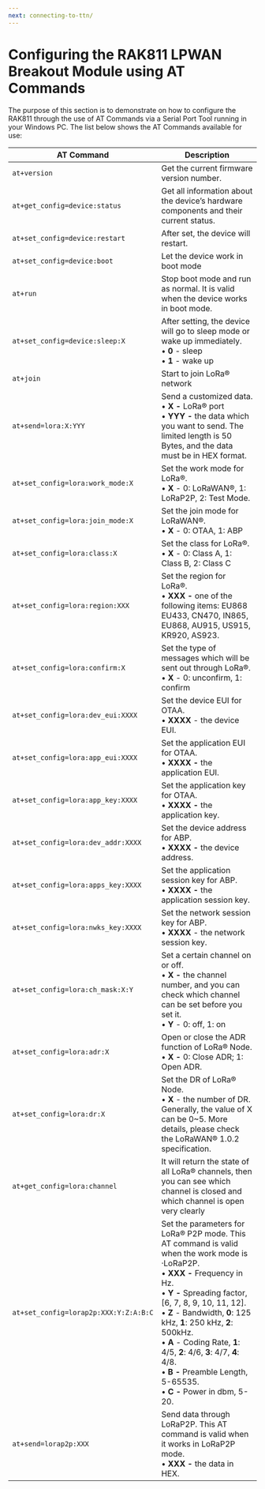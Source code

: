 ```yaml
---
next: connecting-to-ttn/
---
```


# Configuring the RAK811 LPWAN Breakout Module using AT Commands

The purpose of this section is to demonstrate on how to configure the RAK811 through the use of AT Commands via a Serial Port Tool running in your Windows PC. The list below shows the AT Commands available for use:

| **AT Command**                                               | **Description**                                                                                                                                                                                                                                                                                                                                                                                                           |
| ------------------------------------------------------------ | ------------------------------------------------------------------------------------------------------------------------------------------------------------------------------------------------------------------------------------------------------------------------------------------------------------------------------------------------------------------------------------------------------------------------- |
| `at+version`                                                   | Get the current firmware version number.                                                                                                                                                                                                                                                                                                                                                                                  |
| `at+get_config=device:status`                                  | Get all information about the device’s hardware components and their current status.                                                                                                                                                                                                                                                                                                                                      |
| `at+set_config=device:restart`                                 | After set, the device will restart.                                                                                                                                                                                                                                                                                                                                                                                       |
| `at+set_config=device:boot`                                    | Let the device work in boot mode                                                                                                                                                                                                                                                                                                                                                                                          |
| `at+run`                                                       | Stop boot mode and run as normal. It is valid when the device works in boot mode.                                                                                                                                                                                                                                                                                                                                         |
| `at+set_config=device:sleep:X`                                 | After setting, the device will go to sleep mode or wake up immediately. <br>• **0** - sleep <br>• **1** - wake up                                                                                                                                                                                                                                                                                                         |
| `at+join`                                                      | Start to join LoRa® network                                                                                                                                                                                                                                                                                                                                                                                               |
| `at+send=lora:X:YYY`                                   | Send a customized data. <br>• **X -** LoRa® port <br>• **YYY -** the data which you want to send. The limited length is 50 Bytes, and the data must be in HEX format.                                                                                                                                                                                                                                                     |
| `at+set_config=lora:work_mode:X`                           | Set the work mode for LoRa®. <br>• **X** - 0: LoRaWAN®, 1: LoRaP2P, 2: Test Mode.                                                                                                                                                                                                                                                                                                                                         |
| `at+set_config=lora:join_mode:X`                            | Set the join mode for LoRaWAN®. <br>• **X** - 0: OTAA, 1: ABP                                                                                                                                                                                                                                                                                                                                                             |
| `at+set_config=lora:class:X`                              | Set the class for LoRa®. <br>• **X** - 0: Class A, 1: Class B, 2: Class C                                                                                                                                                                                                                                                                                                                                                 |
| `at+set_config=lora:region:XXX`                             | Set the region for LoRa®. <br>• **XXX -** one of the following items: EU868 EU433, CN470, IN865, EU868, AU915, US915, KR920, AS923.                                                                                                                                                                                                                                                                                       |
| `at+set_config=lora:confirm:X`                             | Set the type of messages which will be sent out through LoRa®. <br>• **X** - 0: unconfirm, 1: confirm                                                                                                                                                                                                                                                                                                                     |
| `at+set_config=lora:dev_eui:XXXX`                           | Set the device EUI for OTAA. <br>• **XXXX** - the device EUI.                                                                                                                                                                                                                                                                                                                                                             |
| `at+set_config=lora:app_eui:XXXX`                          | Set the application EUI for OTAA. <br>• **XXXX -** the application EUI.                                                                                                                                                                                                                                                                                                                                                   |
| `at+set_config=lora:app_key:XXXX`                         | Set the application key for OTAA. <br>• **XXXX -** the application key.                                                                                                                                                                                                                                                                                                                                                   |
| `at+set_config=lora:dev_addr:XXXX`                         | Set the device address for ABP. <br>• **XXXX -** the device address.                                                                                                                                                                                                                                                                                                                                                      |
| `at+set_config=lora:apps_key:XXXX`                          | Set the application session key for ABP. <br>• **XXXX -** the application session key.                                                                                                                                                                                                                                                                                                                                    |
| `at+set_config=lora:nwks_key:XXXX`                          | Set the network session key for ABP. <br>• **XXXX** - the network session key.                                                                                                                                                                                                                                                                                                                                            |
| `at+set_config=lora:ch_mask:X:Y`                     | Set a certain channel on or off. <br>• **X -** the channel number, and you can check which channel can be set before you set it. <br>• **Y** - 0: off, 1: on                                                                                                                                                                                                                                                              |
| `at+set_config=lora:adr:X`                                 | Open or close the ADR function of LoRa® Node. <br>• **X -** 0: Close ADR; 1: Open ADR.                                                                                                                                                                                                                                                                                                                                    |
| `at+set_config=lora:dr:X`                                 | Set the DR of LoRa® Node. <br>• **X** - the number of DR. Generally, the value of X can be 0~5. More details, please check the LoRaWAN® 1.0.2 specification.                                                                                                                                                                                                                                                              |
| `at+get_config=lora:channel`                                   | It will return the state of all LoRa® channels, then you can see which channel is closed and which channel is open very clearly                                                                                                                                                                                                                                                                                           |
| `at+set_config=lorap2p:XXX:Y:Z:A:B:C` | Set the parameters for LoRa® P2P mode. This AT command is valid when the work mode is ·LoRaP2P. <br>• **XXX -** Frequency in Hz. <br>• **Y -** Spreading factor, \[6, 7, 8, 9, 10, 11, 12\]. <br>• **Z** - Bandwidth, **0**: 125 kHz, **1**: 250 kHz, **2**: 500kHz. <br>• **A** - Coding Rate, **1**: 4/5, **2**: 4/6, **3**: 4/7, **4**: 4/8. <br>• **B -** Preamble Length, 5-65535. <br>• **C -** Power in dbm, 5-20. |
| `at+send=lorap2p:XXX`                                     | Send data through LoRaP2P. This AT command is valid when it works in LoRaP2P mode. <br>• **XXX -** the data in HEX.                                                                                                                                                                                                                                                                                                       |
